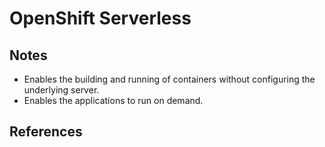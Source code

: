 # OpenShift Serverless

## Notes

- Enables the building and running of containers without configuring the underlying server.
- Enables the applications to run on demand.

## References
